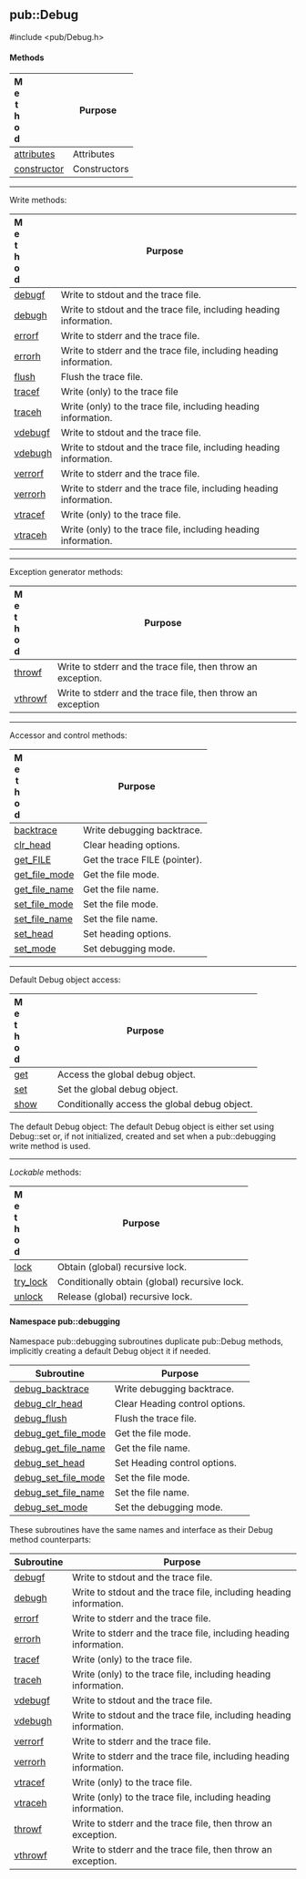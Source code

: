 <!-- -------------------------------------------------------------------------
//
//       Copyright (c) 2023 Frank Eskesen.
//
//       This file is free content, distributed under the MIT license.
//       (See accompanying file LICENSE.MIT or the original contained
//       within https://opensource.org/licenses/MIT)
//
//----------------------------------------------------------------------------
//
// Title-
//       ~/doc/cpp/Debug.md
//
// Purpose-
//       Debug.h reference manual
//
// Last change date-
//       2023/11/19
//
-------------------------------------------------------------------------- -->
## pub::Debug
\#include <pub/Debug.h>

#### Methods

| <div style="width:10%">Method</div> | <div style="width:90%">Purpose<div> |
|--------|---------|
| [attributes](./pub_debug.md#attributes) | Attributes |
| [constructor](./pub_debug.md#constructor) | Constructors |

---
Write methods:

| <div style="width:10%">Method</div> | <div style="width:90%">Purpose<div> |
|--------|---------|
| [debugf](./pub_debug.md#debugf) | Write to stdout and the trace file. |
| [debugh](./pub_debug.md#debugh) | Write to stdout and the trace file, including heading information. |
| [errorf](./pub_debug.md#errorf) | Write to stderr and the trace file. |
| [errorh](./pub_debug.md#errorh) | Write to stderr and the trace file, including heading information. |
| [flush](./pub_debug.md#flush) | Flush the trace file. |
| [tracef](./pub_debug.md#tracef) | Write (only) to the trace file |
| [traceh](./pub_debug.md#traceh) | Write (only) to the trace file, including heading information. |
| [vdebugf](./pub_debug.md#vdebugf) | Write to stdout and the trace file. |
| [vdebugh](./pub_debug.md#vdebugh) | Write to stdout and the trace file, including heading information. |
| [verrorf](./pub_debug.md#verrorf) | Write to stderr and the trace file. |
| [verrorh](./pub_debug.md#verrorh) | Write to stderr and the trace file, including heading information. |
| [vtracef](./pub_debug.md#vtracef) | Write (only) to the trace file. |
| [vtraceh](./pub_debug.md#vtraceh) | Write (only) to the trace file, including heading information. |

---
Exception generator methods:

| <div style="width:10%">Method</div> | <div style="width:90%">Purpose<div> |
|--------|---------|
| [throwf](./pub_debug.md#throwf) | Write to stderr and the trace file, then throw an exception. |
| [vthrowf](./pub_debug.md#vthrowf) | Write to stderr and the trace file, then throw an exception |

---
Accessor and control methods:

| <div style="width:10%">Method</div> | <div style="width:90%">Purpose<div> |
|--------|---------|
| [backtrace](./pub_debug.md#backtrace) | Write debugging backtrace. |
| [clr_head](./pub_debug.md#clr_head) | Clear heading options. |
| [get_FILE](./pub_debug.md#get_FILE) | Get the trace FILE (pointer). |
| [get_file_mode](./pub_debug.md#get_file_mode) | Get the file mode. |
| [get_file_name](./pub_debug.md#get_file_name) | Get the file name. |
| [set_file_mode](./pub_debug.md#set_file_mode) | Set the file mode. |
| [set_file_name](./pub_debug.md#set_file_name) | Set the file name. |
| [set_head](./pub_debug.md#set_head) | Set heading options. |
| [set_mode](./pub_debug.md#set_mode) | Set debugging mode. |

---
Default Debug object access:

| <div style="width:10%">Method</div> | <div style="width:90%">Purpose<div> |
|--------|---------|
| [get](./pub_debug.md#get) | Access the global debug object. |
| [set](./pub_debug.md#set) | Set the global debug object. |
| [show](./pub_debug.md#show) | Conditionally access the global debug object. |

The default Debug object:
 The default Debug object is either set using Debug::set or, if not
initialized, created and set when a pub::debugging write method is used.

---
*Lockable* methods:

| <div style="width:10%">Method</div> | <div style="width:90%">Purpose<div> |
|--------|---------|
| [lock](./pub_debug.md#lock) | Obtain (global) recursive lock. |
| [try_lock](./pub_debug.md#try_lock) | Conditionally obtain (global) recursive lock. |
| [unlock](./pub_debug.md#unlock) | Release (global) recursive lock. |

#### Namespace pub::debugging

Namespace pub::debugging subroutines duplicate pub::Debug methods, implicitly
creating a default Debug object it if needed.

| Subroutine | Purpose |
|------------|---------|
| [debug_backtrace](./pub_debug.md#debug_backtrace) | Write debugging backtrace. |
| [debug_clr_head](./pub_debug.md#debug_clr_head) | Clear Heading control options. |
| [debug_flush](./pub_debug.md#debug_flush) | Flush the trace file. |
| [debug_get_file_mode](./pub_debug.md#debug_get_file_mode) | Get the file mode. |
| [debug_get_file_name](./pub_debug.md#debug_get_file_name) | Get the file name. |
| [debug_set_head](./pub_debug.md#debug_set_head) | Set Heading control options. |
| [debug_set_file_mode](./pub_debug.md#debug_set_file_mode) | Set the file mode. |
| [debug_set_file_name](./pub_debug.md#debug_set_file_name) | Set the file name. |
| [debug_set_mode](./pub_debug.md#debug_set_mode) | Set the debugging mode. |

These subroutines have the same names and interface as their Debug method
counterparts:


| Subroutine | Purpose |
|------------|---------|
| [debugf](./pub_debug.md#debugf) | Write to stdout and the trace file. |
| [debugh](./pub_debug.md#debugh) | Write to stdout and the trace file, including heading information. |
| [errorf](./pub_debug.md#errorf) | Write to stderr and the trace file. |
| [errorh](./pub_debug.md#errorh) | Write to stderr and the trace file, including heading information. |
| [tracef](./pub_debug.md#tracef) | Write (only) to the trace file. |
| [traceh](./pub_debug.md#traceh) | Write (only) to the trace file, including heading information. |
| [vdebugf](./pub_debug.md#vdebugf) | Write to stdout and the trace file. |
| [vdebugh](./pub_debug.md#vdebugh) | Write to stdout and the trace file, including heading information. |
| [verrorf](./pub_debug.md#verrorf) | Write to stderr and the trace file. |
| [verrorh](./pub_debug.md#verrorh) | Write to stderr and the trace file, including heading information. |
| [vtracef](./pub_debug.md#vtracef) | Write (only) to the trace file. |
| [vtraceh](./pub_debug.md#vtraceh) | Write (only) to the trace file, including heading information. |
| [throwf](./pub_debug.md#throwf) | Write to stderr and the trace file, then throw an exception. |
| [vthrowf](./pub_debug.md#vthrowf) | Write to stderr and the trace file, then throw an exception. |
